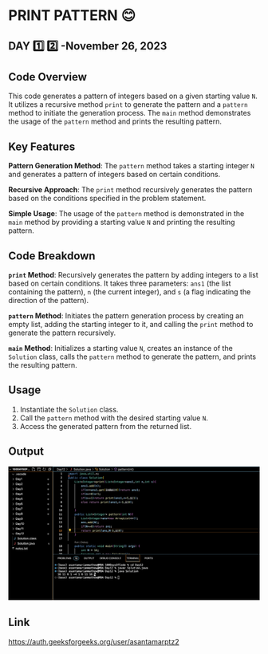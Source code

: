 # PRINT PATTERN :blush:
## DAY :one: :two: -November 26, 2023

## Code Overview
This code generates a pattern of integers based on a given starting value `N`. It utilizes a recursive method `print` to generate the pattern and a `pattern` method to initiate the generation process. The `main` method demonstrates the usage of the `pattern` method and prints the resulting pattern.


## Key Features
**Pattern Generation Method**: The `pattern` method takes a starting integer `N` and generates a pattern of integers based on certain conditions.

**Recursive Approach**: The `print` method recursively generates the pattern based on the conditions specified in the problem statement.

**Simple Usage**: The usage of the `pattern` method is demonstrated in the `main` method by providing a starting value `N` and printing the resulting pattern.


## Code Breakdown
**`print` Method**: Recursively generates the pattern by adding integers to a list based on certain conditions. It takes three parameters: `ans1` (the list containing the pattern), `n` (the current integer), and `s` (a flag indicating the direction of the pattern).

**`pattern` Method**: Initiates the pattern generation process by creating an empty list, adding the starting integer to it, and calling the `print` method to generate the pattern recursively.

**`main` Method**: Initializes a starting value `N`, creates an instance of the `Solution` class, calls the `pattern` method to generate the pattern, and prints the resulting pattern.


## Usage
1. Instantiate the `Solution` class.
2. Call the `pattern` method with the desired starting value `N`.
3. Access the generated pattern from the returned list.


## Output

![Reference Image](s12.png)

## Link
<https://auth.geeksforgeeks.org/user/asantamarptz2>